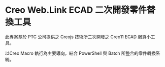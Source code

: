 <h1>Creo Web.Link ECAD 二次開發零件替換工具</h1>
 此專案基於 PTC 公司提供之 Creojs 技術所二次開發之 Creo11 ECAD 網頁小工具。<p>
 以Creo Macro 執行為主要導向，結合 PowerShell 與 Batch 所整合的零件轉換系統。<p>
